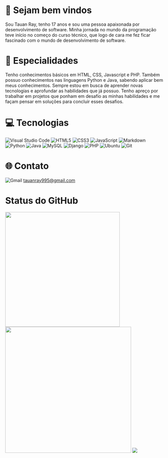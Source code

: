 # 👋 Sejam bem vindos
Sou Tauan Ray, tenho 17 anos e sou uma pessoa apaixonada por desenvolvimento de software. Minha jornada no mundo da programação 
teve início no começo do curso técnico, que logo de cara me fez ficar fascinado com o mundo de desenvolvimento de software. 


# 🚀 Especialidades
Tenho conhecimentos básicos em HTML, CSS, Javascript e PHP. Também possuo conhecimentos nas linguagens Python e Java, sabendo aplicar bem meus conhecimentos. 
Sempre estou em busca de aprender novas tecnologias e aprofundar as habilidades que já possuo. Tenho apreço por trabalhar em projetos que ponham 
em desafio as minhas habilidades e me façam pensar em soluções para concluir esses desafios.

# 💻 Tecnologias
![Visual Studio Code](https://img.shields.io/badge/Visual%20Studio%20Code-0078d7.svg?style=for-the-badge&logo=visual-studio-code&logoColor=white) ![HTML5](https://img.shields.io/badge/html5-%23E34F26.svg?style=for-the-badge&logo=html5&logoColor=white) ![CSS3](https://img.shields.io/badge/css3-%231572B6.svg?style=for-the-badge&logo=css3&logoColor=white) 	![JavaScript](https://img.shields.io/badge/javascript-%23323330.svg?style=for-the-badge&logo=javascript&logoColor=%23F7DF1E) ![Markdown](https://img.shields.io/badge/markdown-%23000000.svg?style=for-the-badge&logo=markdown&logoColor=white) ![Python](https://img.shields.io/badge/python-3670A0?style=for-the-badge&logo=python&logoColor=ffdd54) ![Java](https://img.shields.io/badge/java-%23ED8B00.svg?style=for-the-badge&logo=openjdk&logoColor=white)
![MySQL](https://img.shields.io/badge/mysql-4479A1.svg?style=for-the-badge&logo=mysql&logoColor=white) ![Django](https://img.shields.io/badge/django-%23092E20.svg?style=for-the-badge&logo=django&logoColor=white) ![PHP](https://img.shields.io/badge/php-%23777BB4.svg?style=for-the-badge&logo=php&logoColor=white) ![Ubuntu](https://img.shields.io/badge/Ubuntu-E95420?style=for-the-badge&logo=ubuntu&logoColor=white) ![Git](https://img.shields.io/badge/git-%23F05033.svg?style=for-the-badge&logo=git&logoColor=white)

# 🌐 Contato
![Gmail](https://img.shields.io/badge/Gmail-D14836?style=for-the-badge&logo=gmail&logoColor=white) tauanray995@gmail.com

# Status do GitHub
<img src="https://github-readme-stats-wheat-two-53.vercel.app/api?username=Tauan-Ray&theme=neon&hide_border=false&include_all_commits=false&count_private=false" width="364px"/> <img src="https://github-readme-streak-stats.herokuapp.com/?user=Tauan-Ray&theme=neon&hide_border=false"  width="400px" />
![](https://github-readme-stats-wheat-two-53.vercel.app/api/top-langs/?username=Tauan-Ray&theme=neon&hide_border=false&include_all_commits=false&count_private=false&layout=compact)
